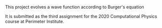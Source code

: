 This project evolves a wave function according to Burger's equation

It is submitted as the third assignment for the 2020 Computational Physics
course at Perimeter Institute.
